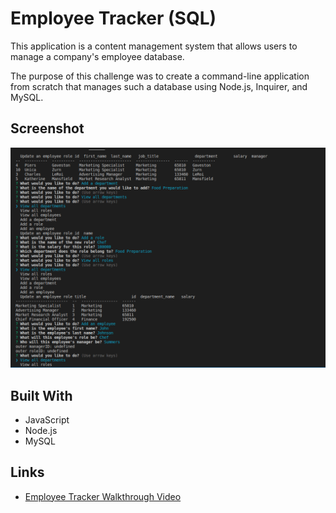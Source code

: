 # Employee Tracker (SQL) 

This application is a content management system that allows users to manage a company's employee database.

The purpose of this challenge was to create a command-line application from scratch that manages such a database using Node.js, Inquirer, and MySQL.

## Screenshot

![Employee Tracker Screenshot](./assets/employee-tracker-screeshot.png)

## Built With
* JavaScript
* Node.js
* MySQL

## Links
* [Employee Tracker Walkthrough Video](https://drive.google.com/file/d/1oKlquC55rEU4oDeYHDDA7-DOJVwrPkl_/view)

